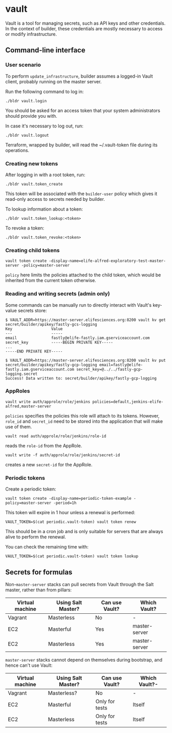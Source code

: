 # vault

Vault is a tool for managing secrets, such as API keys and other credentials. In the context of builder, these credentials are mostly necessary to access or modify infrastructure.

## Command-line interface

### User scenario

To perform `update_infrastructure`, builder assumes a logged-in Vault client, probably running on the master server.

Run the following command to log in:

`./bldr vault.login`

You should be asked for an access token that your system administrators should provide you with.

In case it's necessary to log out, run:

`./bldr vault.logout`

Terraform, wrapped by builder, will read the ~/.vault-token file during its operations.

### Creating new tokens

After logging in with a root token, run:

`./bldr vault.token_create`

This token will be associated with the `builder-user` policy which gives it read-only access to secrets needed by builder.

To lookup information about a token:

`./bldr vault.token_lookup:<token>`

To revoke a token:

`./bldr vault.token_revoke:<token>`

### Creating child tokens

```
vault token create -display-name=elife-alfred-exploratory-test-master-server -policy=master-server
```

`policy` here limits the policies attached to the child token, which would be inherited from the current token otherwise.


### Reading and writing secrets (admin only)

Some commands can be manually run to directly interact with Vault's key-value secrets store:

```
$ VAULT_ADDR=https://master-server.elifesciences.org:8200 vault kv get secret/builder/apikey/fastly-gcs-logging
Key                 Value
---                 -----
email               fastly@elife-fastly.iam.gserviceaccount.com
secret_key          -----BEGIN PRIVATE KEY-----
...
-----END PRIVATE KEY-----
```

```
$ VAULT_ADDR=https://master-server.elifesciences.org:8200 vault kv put secret/builder/apikey/fastly-gcp-logging email=fastly@elife-fastly.iam.gserviceaccount.com secret_key=@../../fastly-gcp-logging.secret
Success! Data written to: secret/builder/apikey/fastly-gcp-logging
```

### AppRoles

```
vault write auth/approle/role/jenkins policies=default,jenkins-elife-alfred,master-server
```

`policies` specifies the policies this role will attach to its tokens. However, `role_id` and `secret_id` need to be stored into the application that will make use of them.

```
vault read auth/approle/role/jenkins/role-id
```
reads the `role-id` from the AppRole.

```
vault write -f auth/approle/role/jenkins/secret-id
```
creates a new `secret-id` for the AppRole.


### Periodic tokens

Create a periodic token:
```
vault token create -display-name=periodic-token-example -policy=master-server -period=1h
```

This token will expire in 1 hour unless a renewal is performed:

```
VAULT_TOKEN=$(cat periodic.vault-token) vault token renew
```

This should be in a cron job and is only suitable for servers that are always alive to perform the renewal.

You can check the remaining time with:

```
VAULT_TOKEN=$(cat periodic.vault-token) vault token lookup
```

## Secrets for formulas

Non-`master-server` stacks can pull secrets from Vault through the Salt master, rather than from pillars:

| Virtual machine | Using Salt Master? | Can use Vault? | Which Vault?  |
| --------------- | ------------------ | -------------- | ------------- |
| Vagrant         | Masterless         | No             | -             |
| EC2             | Masterful          | Yes            | master-server |
| EC2             | Masterless         | Yes            | master-server |

`master-server` stacks cannot depend on themselves during bootstrap, and hence can't use Vault:

| Virtual machine | Using Salt Master? | Can use Vault? | Which Vault?- |
| --------------- | ------------------ | -------------- | ------------- |
| Vagrant         | Masterless?        | No             | -             |
| EC2             | Masterful          | Only for tests | Itself        |
| EC2             | Masterless         | Only for tests | Itself        |

